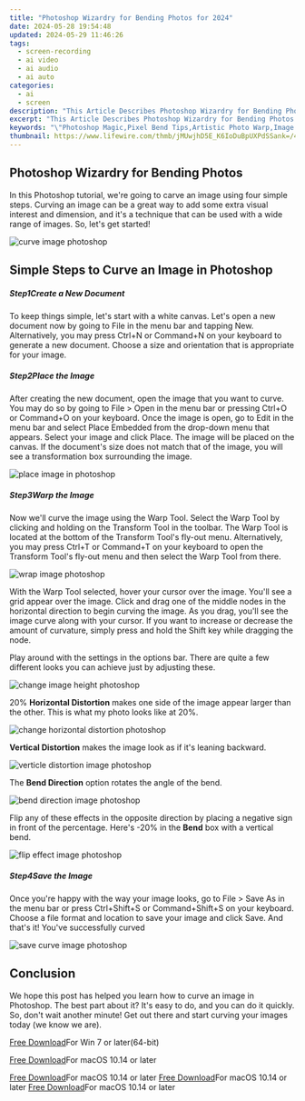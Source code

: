 ```yaml
---
title: "Photoshop Wizardry for Bending Photos for 2024"
date: 2024-05-28 19:54:48
updated: 2024-05-29 11:46:26
tags: 
  - screen-recording
  - ai video
  - ai audio
  - ai auto
categories: 
  - ai
  - screen
description: "This Article Describes Photoshop Wizardry for Bending Photos for 2024"
excerpt: "This Article Describes Photoshop Wizardry for Bending Photos for 2024"
keywords: "\"Photoshop Magic,Pixel Bend Tips,Artistic Photo Warp,Image Distortion Guide,Shape-Shifting Images,Creative Photo Editing,Warped Photography Tricks\""
thumbnail: https://www.lifewire.com/thmb/jMUwjhD5E_K6IoDuBpUXPdSSank=/400x300/filters:no_upscale():max_bytes(150000):strip_icc()/what-comes-with-the-nintendo-switch-5113752-dac1b1a21ded4322969307b942a600eb.jpg
---
```


## Photoshop Wizardry for Bending Photos

In this Photoshop tutorial, we're going to carve an image using four simple steps. Curving an image can be a great way to add some extra visual interest and dimension, and it's a technique that can be used with a wide range of images. So, let's get started!

![curve image photoshop](https://images.wondershare.com/filmora/article-images/2022/09/curve-image-photoshop.jpg)

## Simple Steps to Curve an Image in Photoshop

##### Step1Create a New Document

To keep things simple, let's start with a white canvas. Let's open a new document now by going to File in the menu bar and tapping New. Alternatively, you may press Ctrl+N or Command+N on your keyboard to generate a new document. Choose a size and orientation that is appropriate for your image.

##### Step2Place the Image

After creating the new document, open the image that you want to curve. You may do so by going to File > Open in the menu bar or pressing Ctrl+O or Command+O on your keyboard. Once the image is open, go to Edit in the menu bar and select Place Embedded from the drop-down menu that appears. Select your image and click Place. The image will be placed on the canvas. If the document's size does not match that of the image, you will see a transformation box surrounding the image.

![place image in photoshop](https://images.wondershare.com/filmora/article-images/2022/09/place-image-in-photoshop.jpg)

##### Step3Warp the Image

Now we'll curve the image using the Warp Tool. Select the Warp Tool by clicking and holding on the Transform Tool in the toolbar. The Warp Tool is located at the bottom of the Transform Tool's fly-out menu. Alternatively, you may press Ctrl+T or Command+T on your keyboard to open the Transform Tool's fly-out menu and then select the Warp Tool from there.

![wrap image photoshop](https://images.wondershare.com/filmora/article-images/2022/09/wrap-image-photoshop.jpg)

With the Warp Tool selected, hover your cursor over the image. You'll see a grid appear over the image. Click and drag one of the middle nodes in the horizontal direction to begin curving the image. As you drag, you'll see the image curve along with your cursor. If you want to increase or decrease the amount of curvature, simply press and hold the Shift key while dragging the node.

Play around with the settings in the options bar. There are quite a few different looks you can achieve just by adjusting these.

![change image height photoshop](https://images.wondershare.com/filmora/article-images/2022/09/change-image-height-photoshop.jpg)

20% **Horizontal Distortion** makes one side of the image appear larger than the other. This is what my photo looks like at 20%.

![change horizontal distortion photoshop](https://images.wondershare.com/filmora/article-images/2022/09/change-horizontal-distortion-photoshop.jpg)

**Vertical Distortion** makes the image look as if it's leaning backward.

![verticle distortion image photoshop](https://images.wondershare.com/filmora/article-images/2022/09/verticle-distortion-image-photoshop.jpg)

The **Bend Direction** option rotates the angle of the bend.

![bend direction image photoshop](https://images.wondershare.com/filmora/article-images/2022/09/bend-direction-image-photoshop.jpg)

Flip any of these effects in the opposite direction by placing a negative sign in front of the percentage. Here's -20% in the **Bend** box with a vertical bend.

![flip effect image photoshop](https://images.wondershare.com/filmora/article-images/2022/09/flip-effect-image-photoshop.jpg)

##### Step4Save the Image

Once you're happy with the way your image looks, go to File > Save As in the menu bar or press Ctrl+Shift+S or Command+Shift+S on your keyboard. Choose a file format and location to save your image and click Save. And that's it! You've successfully curved

![save curve image photoshop](https://images.wondershare.com/filmora/article-images/2022/09/save-curve-image-photoshop.jpg)

## Conclusion

We hope this post has helped you learn how to curve an image in Photoshop. The best part about it? It's easy to do, and you can do it quickly. So, don't wait another minute! Get out there and start curving your images today (we know we are).

[Free Download](https://tools.techidaily.com/wondershare/filmora/download/)For Win 7 or later(64-bit)

[Free Download](https://tools.techidaily.com/wondershare/filmora/download/)For macOS 10.14 or later

[Free Download](https://tools.techidaily.com/wondershare/filmora/download/)For macOS 10.14 or later [Free Download](https://tools.techidaily.com/wondershare/filmora/download/)For macOS 10.14 or later [Free Download](https://tools.techidaily.com/wondershare/filmora/download/)For macOS 10.14 or later

<ins class="adsbygoogle"
     style="display:block"
     data-ad-format="autorelaxed"
     data-ad-client="ca-pub-7571918770474297"
     data-ad-slot="1223367746"></ins>

<ins class="adsbygoogle"
     style="display:block"
     data-ad-format="autorelaxed"
     data-ad-client="ca-pub-7571918770474297"
     data-ad-slot="1223367746"></ins>



<ins class="adsbygoogle"
     style="display:block"
     data-ad-client="ca-pub-7571918770474297"
     data-ad-slot="8358498916"
     data-ad-format="auto"
     data-full-width-responsive="true"></ins>

